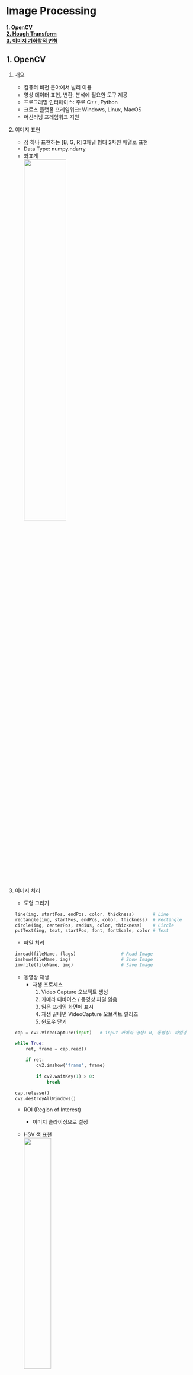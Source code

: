# Image Processing

[**1. OpenCV**](#1-opencv)  
[**2. Hough Transform**](#2-hough-transform)  
[**3. 이미지 기하학적 변형**](#3-이미지-기하학적-변형)  

## 1. OpenCV
1. 개요
	- 컴퓨터 비전 분야에서 널리 이용
	- 영상 데이터 표현, 변환, 분석에 필요한 도구 제공
	- 프로그래밍 인터페이스: 주로 C++, Python
	- 크로스 플랫폼 프레임워크: Windows, Linux, MacOS
	- 머신러닝 프레임워크 지원
	
2. 이미지 표현
	- 점 하나 표현하는 [B, G, R] 3채널 형태 2차원 배열로 표현
	- Data Type: numpy.ndarry
	- 좌표계  
		<img src="https://user-images.githubusercontent.com/53277342/157155404-8c1579db-bfeb-48b4-baf0-7642028e6eca.png" width="50%"/>

3. 이미지 처리
	- 도형 그리기
	```python
	line(img, startPos, endPos, color, thickness)		# Line
	rectangle(img, startPos, endPos, color, thickness)	# Rectangle
	circle(img, centerPos, radius, color, thickness)	# Circle
	putText(img, text, startPos, font, fontScale, color	# Text
	```
	
	- 파일 처리
	```python
	imread(fileName, flags)					# Read Image	
	imshow(fileName, img)					# Show Image
	imwrite(fileName, img)					# Save Image
	```
	
	- 동영상 재생
		- 재생 프로세스
			1. Video Capture 오브젝트 생성
			2. 카메라 디바이스 / 동영상 파일 읽음
			3. 읽은 프레임 화면에 표시
			4. 재생 끝나면 VideoCapture 오브젝트 릴리즈
			5. 윈도우 닫기
	```python
	cap = cv2.VideoCapture(input)	# input 카메라 영상: 0, 동영상: 파일명
	
	while True:
		ret, frame = cap.read()
		
		if ret:
			cv2.imshow('frame', frame)
			
			if cv2.waitKey(1) > 0:
				break
				
	cap.release()
	cv2.destroyAllWindows()
	```
	
	- ROI (Region of Interest)
		- 이미지 슬라이싱으로 설정
	
	- HSV 색 표현  
		<img src="https://user-images.githubusercontent.com/53277342/157157633-a891ec96-3d8c-4981-8443-a12ce024ee80.png" width="40%"/>  
		- H(Hue): 색상, S(Saturation): 채도(선명도), V(Value): 명도

## 2. Hough Transform
1. 직선 표현  
	![image](https://user-images.githubusercontent.com/53277342/157174175-43752adb-feac-4dcf-b6d6-49473de33491.png)  
	- Image Space
		- 일반적인 x, y 좌표계
	- Parameter Space  
		- Image Space에서의 직선의 기울기, 절편을 각각 x, y축으로 표현   
		![image](https://user-images.githubusercontent.com/53277342/157176884-4dd59131-f73b-4578-8371-02a689bcae04.png)   
		- 두 직선의 교점은 Image Space에서 두 점 지나는 직선 의미  
		- 겹치는 직선이 많은 교점일수록 Image Space에서 직선 존재할 가능성 높음
		- 한계
			- 기울기 무한인 직선 표현 어려움
			- Hough Space 보완	
	- Hough Space  
		<img src="https://user-images.githubusercontent.com/53277342/157181092-83d0a9bb-1572-4596-bd8c-d59d5408910a.png" width="50%"/>
		- x축과의 각도(θ), 원점에서 직선까지의 수선의 길이(ρ)를 각각 x, y축으로 표현
		- 기울기 무한인 직선 표현 가능
		- 곡선이 많이 겹치는 교점일수록 Image Space에서 직선 존재 가능성 높음

2. Hough Transform
	- 직선 검출 방식
		1. 입력 영상 GrayScale 변환
		2. Canny Edge로 외곽선 추출
		3. ρ, θ 간격 설정
		4. 외곽선 점들에 대한 (ρ, θ) 좌표값 구함
		5. 오차범위 내 (ρ, θ) 좌표값 갖는 점들 하나의 직선으로 구성
	
	- OpenCV 함수
		```python
		# HoughLines 함수 (직선 검출)
		cv2.HoughLines(img, rho, thetha, threshold)
		# img: 8bit 흑백 이미지
		# rho: Hough Space에서 얼만큼 ρ 증가시키면서 조사할지
		# theta: 얼만큼 θ 증가시키면서 조사할지
		# threshold: threshold 개수 이상의 교점은 하나의 직선 형성
		```
		
		```python
		# HoughLinesP 함수 (선분 검출)
		cv2.HoughLinesP(img, rho, thetha, threshold, minLineLength, maxLineGap)
		# minLineLength: 선분 최소 길이
		# maxLineLength: 간격 최대 길이
		# Return 검출 선분 양끝점
		```

	- OpenCV 차선 검출
		1. Image Read
		2. GrayScale
		3. Gaussian Blur: 노이즈 제거
		4. Canny: Edge 검출
		5. ROI
		6. HoughLinesP

	- 조향각 설정
		- 양쪽 차선 중점이 영상의 중앙에서 벗어난 픽셀 수 확인

3. 차선 인식 주행
	- 프로그램 흐름도
		1. 카메라 노드에서 토픽 구독, 영상 프레임 획득
		2. 영상 프레임 OpenCV 함수 처리
		3. OpenCV 영상처리
		4. 차선 위치 확인, 중앙에서 치우침 확인
		5. 핸들 조향각 설정 계산
		6. 모터 제어 토픽 발행, 차량 움직임 조종

	- Launch 파일
		```xml
		<!-- h_drive.launch -->
		<launch>
			<!-- 모터 제어기 구동 -->
			<include file="$(find xycar_motor)/launch/xycar_motor.launch" />
		
			<!-- 카메라 구동 -->
			<node name="usb_cam" output="screen" pkg="usb_cam" type="usb_cam_node">
				<param name="video_device" value="/dev/videoCAM" />
				<param name="autoexposure" value="false" />
				<param name="exposure" value="162" />
				<param name="image_width" value="640" />
				<param name="image_height" value="480" />
				<param name="pixel_format" value="yuyv" />
				<param name="camera_frame_id" value="usb_cam" />
				<param name="io_method" value="mmap" />
			</node>

			<!-- 프로그램 실행 -->
			<node name="h_drive" output="screen" pkg="h_drive" type="h_drive.py" />
		</launch>
		```

## 3. 이미지 기하학적 변형
1. Warping
	- 이미지 복원 목적 영상 이동, 회전, 크기 변환 처리기법
	- Translation, Rotation, Scaling, Affine, Perspective
	- 










